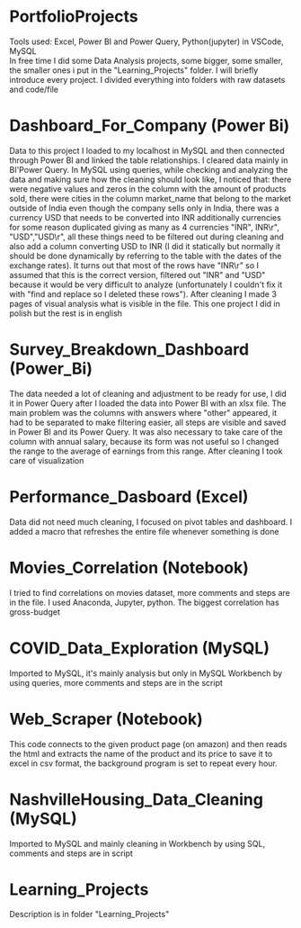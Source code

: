 # PortfolioProjects
Tools used: Excel, Power BI and Power Query, Python(jupyter) in VSCode, MySQL\
In free time I did some Data Analysis projects, some bigger, some smaller, the smaller ones i put in the "Learning_Projects" folder. I will briefly introduce every project. I divided everything into folders with raw datasets and code/file

# Dashboard_For_Company (Power Bi)
Data to this project I loaded to my localhost in MySQL and then connected through Power BI and linked the table relationships. I cleared data mainly in BI'Power Query. In MySQL using queries, while checking and analyzing the data and making sure how the cleaning should look like, I noticed that: there were negative values and zeros in the column with the amount of products sold, there were cities in the column market_name that belong to the market outside of India even though the company sells only in India, there was a currency USD that needs to be converted into INR additionally currencies for some reason duplicated giving as many as 4 currencies "INR", INR\r", "USD","USD\r", all these things need to be filtered out during cleaning and also add a column converting USD to INR (I did it statically but normally it should be done dynamically by referring to the table with the dates of the exchange rates). It turns out that most of the rows have "INR\r" so I assumed that this is the correct version, filtered out "INR" and "USD" because it would be very difficult to analyze (unfortunately I couldn't fix it with "find and replace so I deleted these rows"). After cleaning I made 3 pages of visual analysis what is visible in the file. This one project I did in polish but the rest is in english

# Survey_Breakdown_Dashboard (Power_Bi)
The data needed a lot of cleaning and adjustment to be ready for use, I did it in Power Query after I loaded the data into Power BI with an xlsx file. The main problem was the columns with answers where "other" appeared, it had to be separated to make filtering easier, all steps are visible and saved in Power BI and its Power Query. It was also necessary to take care of the column with annual salary, because its form was not useful so I changed the range to the average of earnings from this range. After cleaning I took care of visualization

# Performance_Dasboard (Excel)
Data did not need much cleaning, I focused on pivot tables and dashboard. I added a macro that refreshes the entire file whenever something is done

# Movies_Correlation (Notebook)
I tried to find correlations on movies dataset, more comments and steps are in the file. I used Anaconda, Jupyter, python. The biggest correlation has gross-budget

# COVID_Data_Exploration (MySQL)
Imported to MySQL, it's mainly analysis but only in MySQL Workbench by using queries, more comments and steps are in the script

# Web_Scraper (Notebook)
This code connects to the given product page (on amazon) and then reads the html and extracts the name of the product and its price to save it to excel in csv format, the background program is set to repeat every hour.

# NashvilleHousing_Data_Cleaning (MySQL)
Imported to MySQL and mainly cleaning in Workbench by using SQL, comments and steps are in script

# Learning_Projects
Description is in folder "Learning_Projects"
